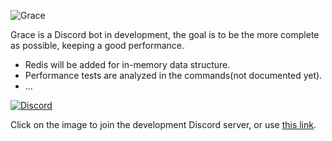 ![Grace](https://i.imgur.com/uUoHzjy.png)

Grace is a Discord bot in development, the goal is to be the more complete as possible, keeping a good performance.
  - Redis will be added for in-memory data structure.
  - Performance tests are analyzed in the commands(not documented yet).
  - ...

[![Discord](https://i.imgur.com/doyH2tC.png)](https://discord.gg/w8GxU7R)

Click on the image to join the development Discord server, or use [this link](https://discord.gg/w8GxU7R).
